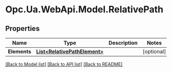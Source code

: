 # Opc.Ua.WebApi.Model.RelativePath

## Properties

Name | Type | Description | Notes
------------ | ------------- | ------------- | -------------
**Elements** | [**List&lt;RelativePathElement&gt;**](RelativePathElement.md) |  | [optional] 

[[Back to Model list]](../README.md#documentation-for-models) [[Back to API list]](../README.md#documentation-for-api-endpoints) [[Back to README]](../README.md)

